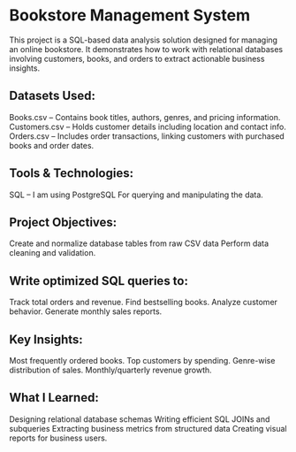 # Bookstore Management System

This project is a SQL-based data analysis solution designed for managing an online bookstore. It demonstrates how to work with relational databases involving customers, books, and orders to extract actionable business insights.

## Datasets Used:

Books.csv – Contains book titles, authors, genres, and pricing information.
Customers.csv – Holds customer details including location and contact info.
Orders.csv – Includes order transactions, linking customers with purchased books and order dates.

## Tools & Technologies:

SQL – I am using PostgreSQL For querying and manipulating the data.

## Project Objectives:

Create and normalize database tables from raw CSV data
Perform data cleaning and validation.

## Write optimized SQL queries to:

Track total orders and revenue.
Find bestselling books.
Analyze customer behavior.
Generate monthly sales reports.

## Key Insights:

Most frequently ordered books.
Top customers by spending.
Genre-wise distribution of sales.
Monthly/quarterly revenue growth.

## What I Learned:

Designing relational database schemas
Writing efficient SQL JOINs and subqueries
Extracting business metrics from structured data
Creating visual reports for business users.
